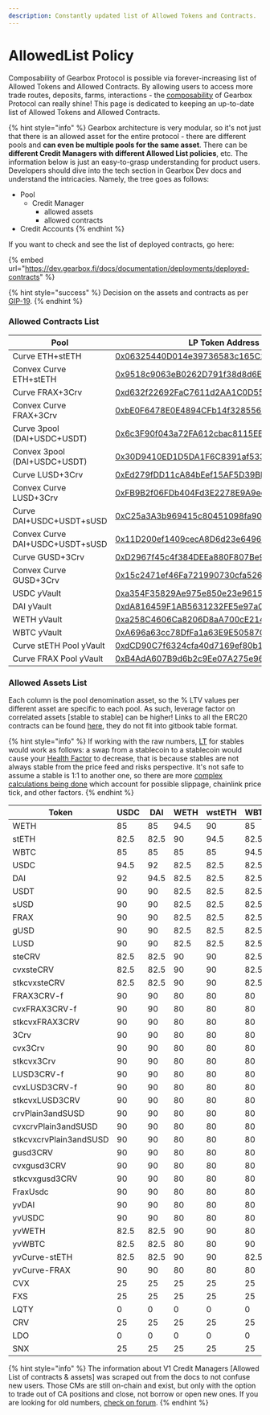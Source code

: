 ```yaml
---
description: Constantly updated list of Allowed Tokens and Contracts.
---
```


# AllowedList Policy

Composability of Gearbox Protocol is possible via forever-increasing list of Allowed Tokens and Allowed Contracts. By allowing users to access more trade routes, deposits, farms, interactions - the [composability](../../leverage-2.0-is-composable.md) of Gearbox Protocol can really shine! This page is dedicated to keeping an up-to-date list of Allowed Tokens and Allowed Contracts.

{% hint style="info" %}
Gearbox architecture is very modular, so it's not just that there is an allowed asset for the entire protocol - there are different pools and **can even be multiple pools for the same asset**. There can be **different Credit Managers with different Allowed List policies**, etc. The information below is just an easy-to-grasp understanding for product users. Developers should dive into the tech section in Gearbox Dev docs and understand the intricacies. Namely, the tree goes as follows:

* Pool
  * Credit Manager
    * allowed assets
    * allowed contracts
* Credit Accounts
{% endhint %}

If you want to check and see the list of deployed contracts, go here:

{% embed url="https://dev.gearbox.fi/docs/documentation/deployments/deployed-contracts" %}

{% hint style="success" %}
Decision on the assets and contracts as per [GIP-19](https://gov.gearbox.fi/t/gip-19-v2-discussion-pools-assets-and-allowedlist-policy-for-v2/1438).
{% endhint %}

### Allowed Contracts List

| Pool                            | LP Token Address                                                                                                      |
| ------------------------------- | --------------------------------------------------------------------------------------------------------------------- |
| Curve ETH+stETH                 | [0x06325440D014e39736583c165C2963BA99fAf14E](https://etherscan.io/address/0x06325440D014e39736583c165C2963BA99fAf14E) |
| Convex Curve ETH+stETH          | [0x9518c9063eB0262D791f38d8d6Eb0aca33c63ed0](https://etherscan.io/address/0x9518c9063eB0262D791f38d8d6Eb0aca33c63ed0) |
| Curve FRAX+3Crv                 | [0xd632f22692FaC7611d2AA1C0D552930D43CAEd3B](https://etherscan.io/address/0xd632f22692FaC7611d2AA1C0D552930D43CAEd3B) |
| Convex Curve FRAX+3Crv          | [0xbE0F6478E0E4894CFb14f32855603A083A57c7dA](https://etherscan.io/address/0xbE0F6478E0E4894CFb14f32855603A083A57c7dA) |
| Curve 3pool (DAI+USDC+USDT)     | [0x6c3F90f043a72FA612cbac8115EE7e52BDe6E490](https://etherscan.io/address/0x6c3F90f043a72FA612cbac8115EE7e52BDe6E490) |
| Convex 3pool (DAI+USDC+USDT)    | [0x30D9410ED1D5DA1F6C8391af5338C93ab8d4035C](https://etherscan.io/address/0x30D9410ED1D5DA1F6C8391af5338C93ab8d4035C) |
| Curve LUSD+3Crv                 | [0xEd279fDD11cA84bEef15AF5D39BB4d4bEE23F0cA](https://etherscan.io/address/0xEd279fDD11cA84bEef15AF5D39BB4d4bEE23F0cA) |
| Convex Curve LUSD+3Crv          | [0xFB9B2f06FDb404Fd3E2278E9A9edc8f252F273d0](https://etherscan.io/address/0xFB9B2f06FDb404Fd3E2278E9A9edc8f252F273d0) |
| Curve DAI+USDC+USDT+sUSD        | [0xC25a3A3b969415c80451098fa907EC722572917F](https://etherscan.io/address/0xC25a3A3b969415c80451098fa907EC722572917F) |
| Convex Curve DAI+USDC+USDT+sUSD | [0x11D200ef1409cecA8D6d23e6496550f707772F11](https://etherscan.io/address/0x11D200ef1409cecA8D6d23e6496550f707772F11) |
| Curve GUSD+3Crv                 | [0xD2967f45c4f384DEEa880F807Be904762a3DeA07](https://etherscan.io/address/0xD2967f45c4f384DEEa880F807Be904762a3DeA07) |
| Convex Curve GUSD+3Crv          | [0x15c2471ef46Fa721990730cfa526BcFb45574576](https://etherscan.io/address/0x15c2471ef46Fa721990730cfa526BcFb45574576) |
| USDC yVault                     | [0xa354F35829Ae975e850e23e9615b11Da1B3dC4DE](https://etherscan.io/address/0xa354F35829Ae975e850e23e9615b11Da1B3dC4DE) |
| DAI yVault                      | [0xdA816459F1AB5631232FE5e97a05BBBb94970c95](https://etherscan.io/address/0xdA816459F1AB5631232FE5e97a05BBBb94970c95) |
| WETH yVault                     | [0xa258C4606Ca8206D8aA700cE2143D7db854D168c](https://etherscan.io/address/0xa258C4606Ca8206D8aA700cE2143D7db854D168c) |
| WBTC yVault                     | [0xA696a63cc78DfFa1a63E9E50587C197387FF6C7E](https://etherscan.io/address/0xA696a63cc78DfFa1a63E9E50587C197387FF6C7E) |
| Curve stETH Pool yVault         | [0xdCD90C7f6324cfa40d7169ef80b12031770B4325](https://etherscan.io/address/0xdCD90C7f6324cfa40d7169ef80b12031770B4325) |
| Curve FRAX Pool yVault          | [0xB4AdA607B9d6b2c9Ee07A275e9616B84AC560139](https://etherscan.io/address/0xB4AdA607B9d6b2c9Ee07A275e9616B84AC560139) |

### Allowed Assets List

Each column is the pool denomination asset, so the % LTV values per different asset are specific to each pool. As such, leverage factor on correlated assets \[stable to stable] can be higher! Links to all the ERC20 contracts can be found [here](https://gov.gearbox.fi/t/gip-19-v2-discussion-pools-assets-and-allowedlist-policy-for-v2/1438), they do not fit into gitbook table format.

{% hint style="info" %}
If working with the raw numbers, [LT](../liquidations/#liquidation-threshold) for stables would work as follows: a swap from a stablecoin to a stablecoin would cause your [Health Factor](../../traders-and-farmers/credit-account-dashboard-overview/kak-ne-byt-rekt.md#what-i-can-do-if-my-health-factor-is-close-to-1-to-keep-my-credit-account-alive) to decrease, that is because stables are not always stable from the price feed and risks perspective. It's not safe to assume a stable is 1:1 to another one, so there are more [complex calculations being done](../liquidations/#threshold-weighted-value) which account for possible slippage, chainlink price tick, and other factors.
{% endhint %}

| Token                  | USDC | DAI  | WETH | wstETH | WBTC |
| ---------------------- | ---- | ---- | ---- | ------ | ---- |
| WETH                   | 85   | 85   | 94.5 | 90     | 85   |
| stETH                  | 82.5 | 82.5 | 90   | 94.5   | 82.5 |
| WBTC                   | 85   | 85   | 85   | 85     | 94.5 |
| USDC                   | 94.5 | 92   | 82.5 | 82.5   | 82.5 |
| DAI                    | 92   | 94.5 | 82.5 | 82.5   | 82.5 |
| USDT                   | 90   | 90   | 82.5 | 82.5   | 82.5 |
| sUSD                   | 90   | 90   | 82.5 | 82.5   | 82.5 |
| FRAX                   | 90   | 90   | 82.5 | 82.5   | 82.5 |
| gUSD                   | 90   | 90   | 82.5 | 82.5   | 82.5 |
| LUSD                   | 90   | 90   | 82.5 | 82.5   | 82.5 |
| steCRV                 | 82.5 | 82.5 | 90   | 90     | 82.5 |
| cvxsteCRV              | 82.5 | 82.5 | 90   | 90     | 82.5 |
| stkcvxsteCRV           | 82.5 | 82.5 | 90   | 90     | 82.5 |
| FRAX3CRV-f             | 90   | 90   | 80   | 80     | 80   |
| cvxFRAX3CRV-f          | 90   | 90   | 80   | 80     | 80   |
| stkcvxFRAX3CRV         | 90   | 90   | 80   | 80     | 80   |
| 3Crv                   | 90   | 90   | 80   | 80     | 80   |
| cvx3Crv                | 90   | 90   | 80   | 80     | 80   |
| stkcvx3Crv             | 90   | 90   | 80   | 80     | 80   |
| LUSD3CRV-f             | 90   | 90   | 80   | 80     | 80   |
| cvxLUSD3CRV-f          | 90   | 90   | 80   | 80     | 80   |
| stkcvxLUSD3CRV         | 90   | 90   | 80   | 80     | 80   |
| crvPlain3andSUSD       | 90   | 90   | 80   | 80     | 80   |
| cvxcrvPlain3andSUSD    | 90   | 90   | 80   | 80     | 80   |
| stkcvxcrvPlain3andSUSD | 90   | 90   | 80   | 80     | 80   |
| gusd3CRV               | 90   | 90   | 80   | 80     | 80   |
| cvxgusd3CRV            | 90   | 90   | 80   | 80     | 80   |
| stkcvxgusd3CRV         | 90   | 90   | 80   | 80     | 80   |
| FraxUsdc               | 90   | 90   | 80   | 80     | 80   |
| yvDAI                  | 90   | 90   | 80   | 80     | 80   |
| yvUSDC                 | 90   | 90   | 80   | 80     | 80   |
| yvWETH                 | 82.5 | 82.5 | 90   | 90     | 80   |
| yvWBTC                 | 82.5 | 82.5 | 80   | 80     | 90   |
| yvCurve-stETH          | 82.5 | 82.5 | 90   | 90     | 82.5 |
| yvCurve-FRAX           | 90   | 90   | 80   | 80     | 80   |
| CVX                    | 25   | 25   | 25   | 25     | 25   |
| FXS                    | 25   | 25   | 25   | 25     | 25   |
| LQTY                   | 0    | 0    | 0    | 0      | 0    |
| CRV                    | 25   | 25   | 25   | 25     | 25   |
| LDO                    | 0    | 0    | 0    | 0      | 0    |
| SNX                    | 25   | 25   | 25   | 25     | 25   |

{% hint style="info" %}
The information about V1 Credit Managers \[Allowed List of contracts & assets] was scraped out from the docs to not confuse new users. Those CMs are still on-chain and exist, but only with the option to trade out of CA positions and close, not borrow or open new ones. If you are looking for old numbers, [check on forum](https://gov.gearbox.fi/t/pre-gip-2-3-start-gearbox-allowed-tokens-and-protocols/152/37).
{% endhint %}
